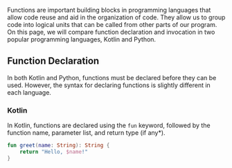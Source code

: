 Functions are important building blocks in programming languages that allow code reuse and aid in the organization of code.
They allow us to group code into logical units that can be called from other parts of our program.
On this page, we will compare function declaration and invocation in two popular programming languages, Kotlin and Python.

## Function Declaration

In both Kotlin and Python, functions must be declared before they can be used.
However, the syntax for declaring functions is slightly different in each language.

### Kotlin

In Kotlin, functions are declared using the `fun` keyword, followed by the function name, parameter list, and return type (if any*).

```kotlin
fun greet(name: String): String {
    return "Hello, $name!"
}
```

